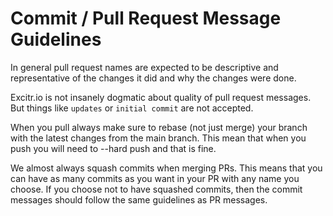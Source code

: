 # Commit / Pull Request Message Guidelines

In general pull request names are expected to be descriptive and representative of the changes it did and why the
changes were done.

Excitr.io is not insanely dogmatic about quality of pull request messages. But things like `updates` or `initial commit`
are not accepted.

When you pull always make sure to rebase (not just merge) your branch with the latest changes from the main branch. This
mean that when you push you will need to --hard push and that is fine.

We almost always squash commits when merging PRs. This means that you can have as many commits as you want in your PR
with any name you choose. If you choose not to have squashed commits, then the commit messages should follow the same
guidelines as PR messages.
